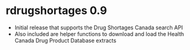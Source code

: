 # rdrugshortages 0.9
- Initial release that supports the Drug Shortages Canada search API
- Also included are helper functions to download and load the Health Canada Drug
  Product Database extracts
